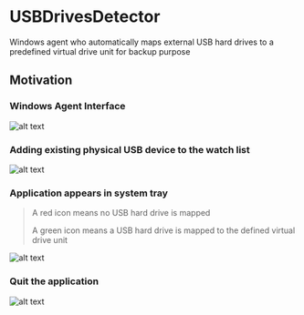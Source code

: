 # USBDrivesDetector
Windows agent who automatically maps external USB hard drives to a predefined virtual drive unit for backup purpose

## Motivation

### Windows Agent Interface
![alt text](https://github.com/naturosofts/USBDrivesDetector/blob/master/Resources/demo_frame.JPG)

### Adding existing physical USB device to the watch list
![alt text](https://github.com/naturosofts/USBDrivesDetector/blob/master/Resources/demo_devices.JPG)

### Application appears in system tray
> A red icon means no USB hard drive is mapped
>
> A green icon means a USB hard drive is mapped to the defined virtual drive unit

![alt text](https://github.com/naturosofts/USBDrivesDetector/blob/master/Resources/demo_tray.JPG)

### Quit the application
![alt text](https://github.com/naturosofts/USBDrivesDetector/blob/master/Resources/demo_tray_exit.JPG)



